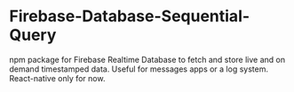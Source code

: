 # Firebase-Database-Sequential-Query
npm package for Firebase Realtime Database to fetch and store live and on demand timestamped data. Useful for messages apps or a log system. React-native only for now.
